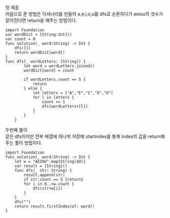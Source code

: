 첫 제출   
처음으로 푼 방법은 딕셔너리를 만들어 a,e,i,o,u를 dfs로 순환하다가 aeiou의 갯수가 같아진다면
return을 해주는 방법이다.   
```
import Foundation
var wordDict = [String:Int]()
var count = 0
func solution(_ word:String) -> Int {
    dfs([])
    return wordDict[word]!
}
func dfs(_ wordLetters: [String]) {
        let word = wordLetters.joined()
        wordDict[word] = count
    
        if wordLetters.count == 5 {
            return
        } else {
            let letters = ["A","E","I","O","U"]
            for l in letters {
                count += 1
                dfs(wordLetters+[l])
            }
        }
    }
```
두번째 풀이   
같은 dfs이지만 전부 배열에 하나씩 저장해 startindex를 통해 Index의 값을 return해주는 풀이 방법이다.   
```
import Foundation
func solution(_ word:String) -> Int {
    let w = "AEIOU".map{String($0)}
    var result = [String]()
    func dfs(_ str: String) {
        result.append(str)
        if str.count == 5 {return}
        for i in 0..<w.count {
            dfs(str+w[i])
        }
    }
    dfs("")
    return result.firstIndex(of: word)!
}
```
